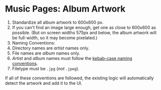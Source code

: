 # Music Pages: Album Artwork

1. Standardize all album artwork to 600x600 px.
  1. If you can't find an image large enough, get one as close to 600x600 as possible. (But on screen widths 575px and below, the album artwork will be full-width, so it may become pixelated.)
2. Naming Conventions:
  1. Directory names are *artist* names only.
  2. File names are *album* names only.
  3. *Artist* and *album* names must follow the [kebab-case naming conventions](../../global/naming-conventions/kebab-case.md).
3. Filetype must be `.jpg` (*not* `.jpeg`).

If all of these conventions are followed, the existing logic will automatically detect the artwork and add it to the UI.